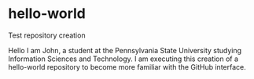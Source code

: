 # hello-world
Test repository creation

Hello I am John, a student at the Pennsylvania State University studying Information Sciences and Technology.  I am executing this creation of a hello-world repository to become more familiar with the GitHub interface.

